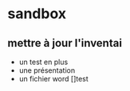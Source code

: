 # sandbox

## mettre à jour l'inventai
- un test en plus
- une présentation
- un fichier word
[]test
